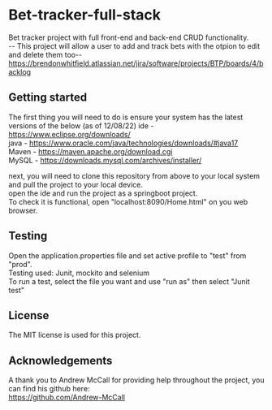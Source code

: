 # Bet-tracker-full-stack
Bet tracker project with full front-end and back-end CRUD functionality. <br/>
-- This project will allow a user to add and track bets with the otpion to edit and delete them too-- <br/>
https://brendonwhitfield.atlassian.net/jira/software/projects/BTP/boards/4/backlog

##  Getting started

The first thing you will need to do is ensure your system has the latest versions of the below (as of 12/08/22)
ide - https://www.eclipse.org/downloads/ <br/>
java - https://www.oracle.com/java/technologies/downloads/#java17 <br/>
Maven - https://maven.apache.org/download.cgi <br/>
MySQL - https://downloads.mysql.com/archives/installer/ <br/>

next, you will need to clone this repository from above to your local system and pull the project to your local device. <br/>
open the ide and run the project as a springboot project. <br/>
To check it is functional, open "localhost:8090/Home.html" on you web browser.

## Testing

Open the application.properties file and set active profile to "test" from "prod". <br/>
Testing used: Junit, mockito and selenium <br/>
To run a test, select the file you want and use "run as" then select "Junit test" <br/>

## License

The MIT license is used for this project.

## Acknowledgements

A thank you to Andrew McCall for providing help throughout the project, you can find his github here: <br/>
https://github.com/Andrew-McCall
